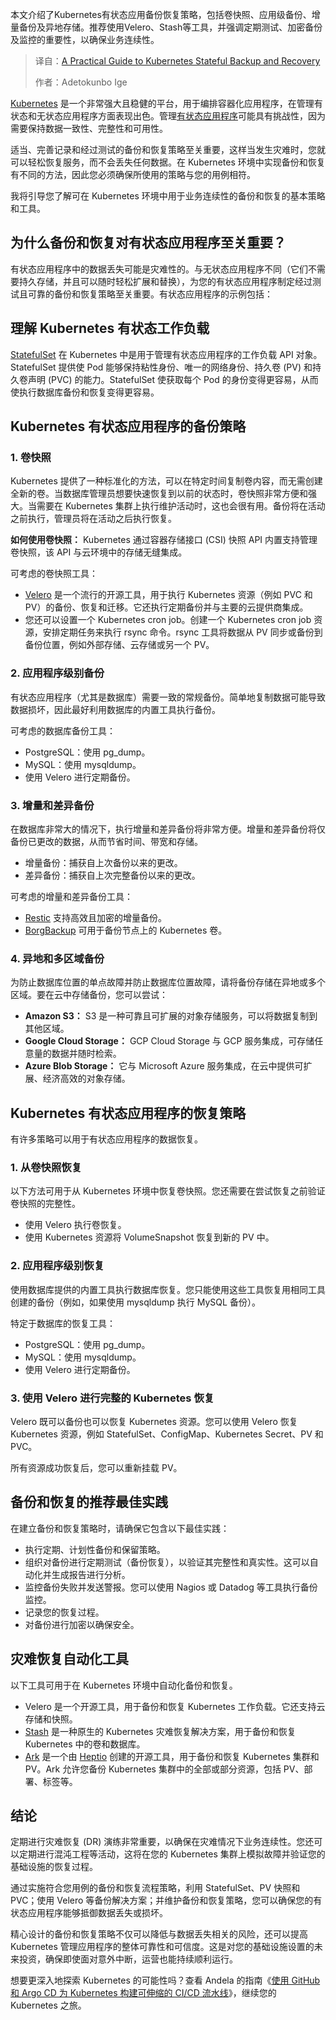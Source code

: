 <!--
title: Kubernetes有状态应用备份与恢复实战
cover: https://cdn.thenewstack.io/media/2025/10/cccaf292-kubernetes-stateful-backup-recovery.jpg
summary: 本文介绍了Kubernetes有状态应用备份恢复策略，包括卷快照、应用级备份、增量备份及异地存储。推荐使用Velero、Stash等工具，并强调定期测试、加密备份及监控的重要性，以确保业务连续性。
-->

本文介绍了Kubernetes有状态应用备份恢复策略，包括卷快照、应用级备份、增量备份及异地存储。推荐使用Velero、Stash等工具，并强调定期测试、加密备份及监控的重要性，以确保业务连续性。

> 译自：[A Practical Guide to Kubernetes Stateful Backup and Recovery](https://thenewstack.io/a-practical-guide-to-kubernetes-stateful-backup-and-recovery/)
> 
> 作者：Adetokunbo Ige

[Kubernetes](https://thenewstack.io/kubernetes/) 是一个非常强大且稳健的平台，用于编排容器化应用程序，在管理有状态和无状态应用程序方面表现出色。管理[有状态应用程序](https://thenewstack.io/how-to-better-manage-stateful-applications-in-kubernetes/)可能具有挑战性，因为需要保持数据一致性、完整性和可用性。

适当、完善记录和经过测试的备份和恢复策略至关重要，这样当发生灾难时，您就可以轻松恢复服务，而不会丢失任何数据。在 Kubernetes 环境中实现备份和恢复有不同的方法，因此您必须确保所使用的策略与您的用例相符。

我将引导您了解可在 Kubernetes 环境中用于业务连续性的备份和恢复的基本策略和工具。

## 为什么备份和恢复对有状态应用程序至关重要？

有状态应用程序中的数据丢失可能是灾难性的。与无状态应用程序不同（它们不需要持久存储，并且可以随时轻松扩展和替换），为您的有状态应用程序制定经过测试且可靠的备份和恢复策略至关重要。有状态应用程序的示例包括：

## 理解 Kubernetes 有状态工作负载

[StatefulSet](https://thenewstack.io/how-to-run-databases-on-kubernetes-an-8-step-guide/) 在 Kubernetes 中是用于管理有状态应用程序的工作负载 API 对象。StatefulSet 提供使 Pod 能够保持粘性身份、唯一的网络身份、持久卷 (PV) 和持久卷声明 (PVC) 的能力。StatefulSet 使获取每个 Pod 的身份变得更容易，从而使执行数据库备份和恢复变得更容易。

## Kubernetes 有状态应用程序的备份策略

### 1. 卷快照

Kubernetes 提供了一种标准化的方法，可以在特定时间复制卷内容，而无需创建全新的卷。当数据库管理员想要快速恢复到以前的状态时，卷快照非常方便和强大。当需要在 Kubernetes 集群上执行维护活动时，这也会很有用。备份将在活动之前执行，管理员将在活动之后执行恢复。

**如何使用卷快照：** Kubernetes 通过容器存储接口 (CSI) 快照 API 内置支持管理卷快照，该 API 与云环境中的存储无缝集成。

可考虑的卷快照工具：

*   [Velero](https://velero.io/) 是一个流行的开源工具，用于执行 Kubernetes 资源（例如 PVC 和 PV）的备份、恢复和迁移。它还执行定期备份并与主要的云提供商集成。
*   您还可以设置一个 Kubernetes cron job。创建一个 Kubernetes cron job 资源，安排定期任务来执行 rsync 命令。rsync 工具将数据从 PV 同步或备份到备份位置，例如外部存储、云存储或另一个 PV。

### 2. 应用程序级别备份

有状态应用程序（尤其是数据库）需要一致的常规备份。简单地复制数据可能导致数据损坏，因此最好利用数据库的内置工具执行备份。

可考虑的数据库备份工具：

*   PostgreSQL：使用 pg\_dump。
*   MySQL：使用 mysqldump。
*   使用 Velero 进行定期备份。

### 3. 增量和差异备份

在数据库非常大的情况下，执行增量和差异备份将非常方便。增量和差异备份将仅备份已更改的数据，从而节省时间、带宽和存储。

*   增量备份：捕获自上次备份以来的更改。
*   差异备份：捕获自上次完整备份以来的更改。

可考虑的增量和差异备份工具：

*   [Restic](https://restic.net/) 支持高效且加密的增量备份。
*   [BorgBackup](https://github.com/HubbeKing/borg-k8s-volume-backup) 可用于备份节点上的 Kubernetes 卷。

### 4. 异地和多区域备份

为防止数据库位置的单点故障并防止数据库位置故障，请将备份存储在异地或多个区域。要在云中存储备份，您可以尝试：

*   **Amazon S3：** S3 是一种可靠且可扩展的对象存储服务，可以将数据复制到其他区域。
*   **Google Cloud Storage：** GCP Cloud Storage 与 GCP 服务集成，可存储任意量的数据并随时检索。
*   **Azure Blob Storage：** 它与 Microsoft Azure 服务集成，在云中提供可扩展、经济高效的对象存储。

## Kubernetes 有状态应用程序的恢复策略

有许多策略可以用于有状态应用程序的数据恢复。

### 1. 从卷快照恢复

以下方法可用于从 Kubernetes 环境中恢复卷快照。您还需要在尝试恢复之前验证卷快照的完整性。

*   使用 Velero 执行卷恢复。
*   使用 Kubernetes 资源将 VolumeSnapshot 恢复到新的 PV 中。

### 2. 应用程序级别恢复

使用数据库提供的内置工具执行数据库恢复。您只能使用这些工具恢复用相同工具创建的备份（例如，如果使用 mysqldump 执行 MySQL 备份）。

特定于数据库的恢复工具：

*   PostgreSQL：使用 pg\_dump。
*   MySQL：使用 mysqldump。
*   使用 Velero 进行定期备份。

### 3. 使用 Velero 进行完整的 Kubernetes 恢复

Velero 既可以备份也可以恢复 Kubernetes 资源。您可以使用 Velero 恢复 Kubernetes 资源，例如 StatefulSet、ConfigMap、Kubernetes Secret、PV 和 PVC。

所有资源成功恢复后，您可以重新挂载 PV。

## 备份和恢复的推荐最佳实践

在建立备份和恢复策略时，请确保它包含以下最佳实践：

*   执行定期、计划性备份和保留策略。
*   组织对备份进行定期测试（备份恢复），以验证其完整性和真实性。这可以自动化并生成报告进行分析。
*   监控备份失败并发送警报。您可以使用 Nagios 或 Datadog 等工具执行备份监控。
*   记录您的恢复过程。
*   对备份进行加密以确保安全。

## 灾难恢复自动化工具

以下工具可用于在 Kubernetes 环境中自动化备份和恢复。

*   Velero 是一个开源工具，用于备份和恢复 Kubernetes 工作负载。它还支持云存储和快照。
*   [Stash](https://stash.run/) 是一种原生的 Kubernetes 灾难恢复解决方案，用于备份和恢复 Kubernetes 中的卷和数据库。
*   [Ark](https://github.com/shubheksha/ark) 是一个由 [Heptio](https://github.com/heptio) 创建的开源工具，用于备份和恢复 Kubernetes 集群和 PV。Ark 允许您备份 Kubernetes 集群中的全部或部分资源，包括 PV、部署、标签等。

## 结论

定期进行灾难恢复 (DR) 演练非常重要，以确保在灾难情况下业务连续性。您还可以定期进行混沌工程等活动，这将在您的 Kubernetes 集群上模拟故障并验证您的基础设施的恢复过程。

通过实施符合您用例的备份和恢复流程策略，利用 StatefulSet、PV 快照和 PVC；使用 Velero 等备份解决方案；并维护备份和恢复策略，您可以确保您的有状态应用程序能够抵御数据丢失或损坏。

精心设计的备份和恢复策略不仅可以降低与数据丢失相关的风险，还可以提高 Kubernetes 管理应用程序的整体可靠性和可信度。这是对您的基础设施设置的未来投资，确保即使面对意外中断，运营也能持续顺利运行。

想要更深入地探索 Kubernetes 的可能性吗？查看 Andela 的指南《[使用 GitHub 和 Argo CD 为 Kubernetes 构建可伸缩的 CI/CD 流水线](https://www.andela.com/blog-posts/make-a-scalable-ci-cd-pipeline-for-kubernetes-with-github-and-argo-cd/?utm_medium=contentmarketing&utm_source=blog&utm_campaign=brand-global-the-new-stack&utm_content=kubernetes&utm_term=writers-room)》，继续您的 Kubernetes 之旅。